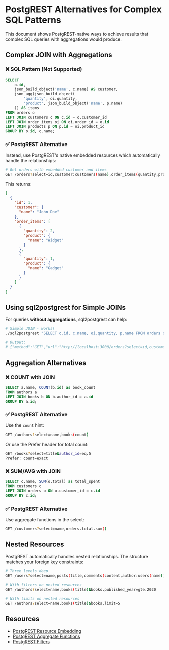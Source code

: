 # PostgREST Alternatives for Complex SQL Patterns

This document shows PostgREST-native ways to achieve results that complex SQL queries with aggregations would produce.

## Complex JOIN with Aggregations

### ❌ SQL Pattern (Not Supported)

```sql
SELECT 
    o.id,
    json_build_object('name', c.name) AS customer,
    json_agg(json_build_object(
        'quantity', oi.quantity,
        'product', json_build_object('name', p.name)
    )) AS items
FROM orders o
LEFT JOIN customers c ON c.id = o.customer_id
LEFT JOIN order_items oi ON oi.order_id = o.id
LEFT JOIN products p ON p.id = oi.product_id
GROUP BY o.id, c.name;
```

### ✅ PostgREST Alternative

Instead, use PostgREST's native embedded resources which automatically handle the relationships:

```bash
# Get orders with embedded customer and items
GET /orders?select=id,customer:customers(name),order_items(quantity,product:products(name))
```

This returns:
```json
[
  {
    "id": 1,
    "customer": {
      "name": "John Doe"
    },
    "order_items": [
      {
        "quantity": 2,
        "product": {
          "name": "Widget"
        }
      },
      {
        "quantity": 1,
        "product": {
          "name": "Gadget"
        }
      }
    ]
  }
]
```

## Using sql2postgrest for Simple JOINs

For queries **without aggregations**, sql2postgrest can help:

```bash
# Simple JOIN - works!
./sql2postgrest "SELECT o.id, c.name, oi.quantity, p.name FROM orders o LEFT JOIN customers c ON c.id = o.customer_id LEFT JOIN order_items oi ON oi.order_id = o.id LEFT JOIN products p ON p.id = oi.product_id"

# Output:
# {"method":"GET","url":"http://localhost:3000/orders?select=id,customers(name),order_items(quantity),products(name)"}
```

## Aggregation Alternatives

### ❌ COUNT with JOIN

```sql
SELECT a.name, COUNT(b.id) as book_count 
FROM authors a 
LEFT JOIN books b ON b.author_id = a.id 
GROUP BY a.id;
```

### ✅ PostgREST Alternative

Use the `count` hint:

```bash
GET /authors?select=name,books(count)
```

Or use the Prefer header for total count:

```bash
GET /books?select=title&author_id=eq.5
Prefer: count=exact
```

### ❌ SUM/AVG with JOIN

```sql
SELECT c.name, SUM(o.total) as total_spent
FROM customers c
LEFT JOIN orders o ON o.customer_id = c.id
GROUP BY c.id;
```

### ✅ PostgREST Alternative

Use aggregate functions in the select:

```bash
GET /customers?select=name,orders.total.sum()
```

## Nested Resources

PostgREST automatically handles nested relationships. The structure matches your foreign key constraints:

```bash
# Three levels deep
GET /users?select=name,posts(title,comments(content,author:users(name)))

# With filters on nested resources
GET /authors?select=name,books(title)&books.published_year=gte.2020

# With limits on nested resources
GET /authors?select=name,books(title)&books.limit=5
```

## Resources

- [PostgREST Resource Embedding](https://postgrest.org/en/stable/references/api/resource_embedding.html)
- [PostgREST Aggregate Functions](https://postgrest.org/en/stable/references/api/aggregate_functions.html)
- [PostgREST Filters](https://postgrest.org/en/stable/references/api/tables_views.html#horizontal-filtering)
